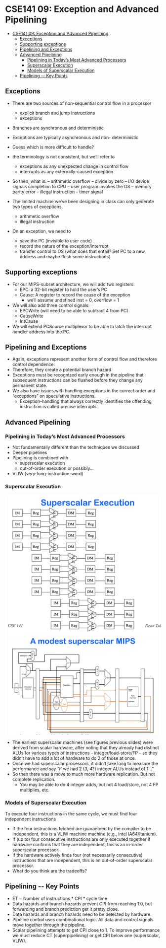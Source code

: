 # CSE141 09: Exception and Advanced Pipelining

- [CSE141 09: Exception and Advanced Pipelining](#cse141-09-exception-and-advanced-pipelining)
  - [Exceptions](#exceptions)
  - [Supporting exceptions](#supporting-exceptions)
  - [Pipelining and Exceptions](#pipelining-and-exceptions)
  - [Advanced Pipelining](#advanced-pipelining)
    - [Pipelining in Today’s Most Advanced Processors](#pipelining-in-todays-most-advanced-processors)
    - [Superscalar Execution](#superscalar-execution)
    - [Models of Superscalar Execution](#models-of-superscalar-execution)
  - [Pipelining -- Key Points](#pipelining----key-points)


## Exceptions
- There are two sources of non-sequential control flow in a 
processor
    - explicit branch and jump instructions
    -  exceptions
- Branches are synchronous and deterministic
- Exceptions are typically asynchronous and non-
deterministic
- Guess which is more difficult to handle?
- the terminology is not consistent, but we’ll refer to
    - exceptions as any unexpected change in control flow
    - interrupts as any externally-caused exception

- So then, what is:
    – arithmetic overflow
    – divide by zero
    – I/O device signals completion to CPU
    – user program invokes the OS
    – memory parity error
    – illegal instruction
    – timer signal

- The limited machine we’ve been designing in class can 
only generate two types of exceptions.
    - arithmetic overflow
    - illegal instruction
- On an exception, we need to
    - save the PC (invisible to user code)
    - record the nature of the exception/interrupt
    - transfer control to OS (what does that entail?  Set PC to a new 
address and maybe flush some instructions)

## Supporting exceptions
- For our MIPS-subset architecture, we will add two 
registers:
    - EPC:  a 32-bit register to hold the user’s PC
    - Cause:  A register to record the cause of the exception
        -  we’ll assume undefined inst = 0, overflow = 1
- We will also add three control signals:
    - EPCWrite (will need to be able to subtract 4 from PC)
    - CauseWrite
    - IntCause
- We will extend PCSource multiplexor to be able to 
latch the interrupt handler address into the PC.

## Pipelining and Exceptions
- Again, exceptions represent another form of control flow 
and therefore control dependence.
- Therefore, they create a potential branch hazard
- Exceptions must be recognized early enough in the 
pipeline that subsequent instructions can be flushed before 
they change any permanent state.
- We also have issues with handling exceptions in the 
correct order and “exceptions” on speculative instructions.
    - Exception-handling that always correctly identifies the offending 
instruction is called precise interrupts.

## Advanced Pipelining

### Pipelining in Today’s Most Advanced Processors
- Not fundamentally different than the techniques we 
discussed
- Deeper pipelines
- Pipelining is combined with 
    - superscalar execution
    - out-of-order execution
or possibly...
- VLIW (very-long-instruction-word)

### Superscalar Execution
![](images/cse141_09_01.png)
![](images/cse141_09_02.png)
- The earliest superscalar machines (see figures previous 
slides) were derived from scalar hardware, after noting that 
they already had distinct ALUs for various types of 
instructions – integer/load-store/FP – so they didn’t have to 
add a lot of hardware to do 2 of those at once.
- Once we had superscalar processors, it didn’t take long to 
measure the performance and say “if we had 2 (3, 4?) 
integer ALUs instead of 1...”
- So then there was a move to much more hardware
replication. But not complete replication.
    - You may be able to do 4 integer adds, but not 4 load/store, not 4 
FP multiplies, etc.

### Models of Superscalar Execution
To execute four instructions in the same cycle, we must 
find four independent instructions
- If the four instructions fetched are guaranteed by the 
compiler to be independent, this is a VLIW machine
machine (e.g., Intel IA64/Itanium).
- If (up to) four consecutive instructions are only executed 
together if hardware confirms that they are independent, 
this is an in-order superscalar processor.
- If the hardware actively finds four (not necessarily 
consecutive) instructions that are independent, this is an 
out-of-order superscalar processor.
- What do you think are the tradeoffs?

## Pipelining -- Key Points
- ET = Number of instructions * CPI * cycle time
- Data hazards and branch hazards prevent CPI from 
reaching 1.0, but forwarding and branch prediction get it 
pretty close.
- Data hazards and branch hazards need to be detected by 
hardware.
- Pipeline control uses combinational logic.  All data and 
control signals move together through the pipeline.
- Scalar pipelining attempts to get CPI close to 1.  To 
improve performance we must reduce CT 
(superpipelining) or get CPI below one (superscalar, 
VLIW).

